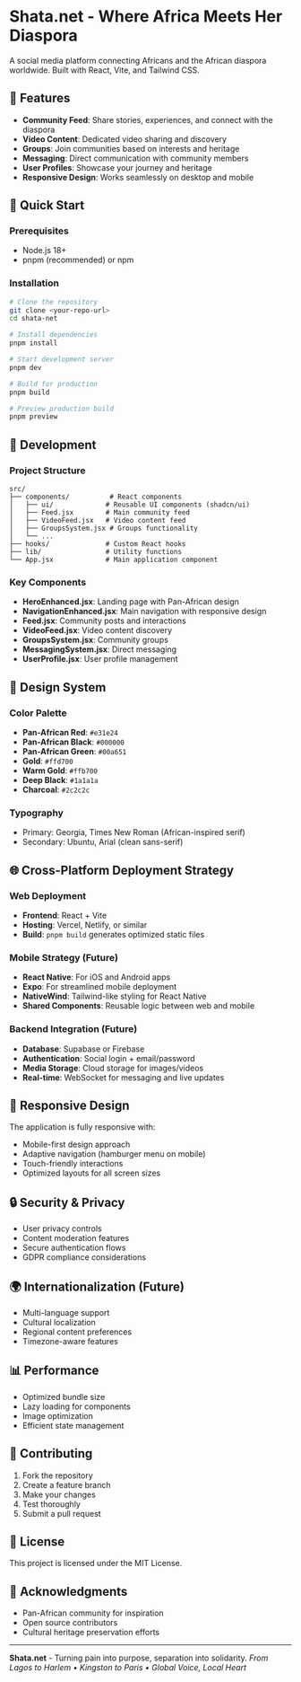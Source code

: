 # Shata.net - Where Africa Meets Her Diaspora

A social media platform connecting Africans and the African diaspora worldwide. Built with React, Vite, and Tailwind CSS.

## 🌟 Features

- **Community Feed**: Share stories, experiences, and connect with the diaspora
- **Video Content**: Dedicated video sharing and discovery
- **Groups**: Join communities based on interests and heritage
- **Messaging**: Direct communication with community members
- **User Profiles**: Showcase your journey and heritage
- **Responsive Design**: Works seamlessly on desktop and mobile

## 🚀 Quick Start

### Prerequisites
- Node.js 18+ 
- pnpm (recommended) or npm

### Installation

```bash
# Clone the repository
git clone <your-repo-url>
cd shata-net

# Install dependencies
pnpm install

# Start development server
pnpm dev

# Build for production
pnpm build

# Preview production build
pnpm preview
```

## 🔧 Development

### Project Structure
```
src/
├── components/          # React components
│   ├── ui/             # Reusable UI components (shadcn/ui)
│   ├── Feed.jsx        # Main community feed
│   ├── VideoFeed.jsx   # Video content feed
│   ├── GroupsSystem.jsx # Groups functionality
│   └── ...
├── hooks/              # Custom React hooks
├── lib/                # Utility functions
└── App.jsx             # Main application component
```

### Key Components
- **HeroEnhanced.jsx**: Landing page with Pan-African design
- **NavigationEnhanced.jsx**: Main navigation with responsive design
- **Feed.jsx**: Community posts and interactions
- **VideoFeed.jsx**: Video content discovery
- **GroupsSystem.jsx**: Community groups
- **MessagingSystem.jsx**: Direct messaging
- **UserProfile.jsx**: User profile management

## 🎨 Design System

### Color Palette
- **Pan-African Red**: `#e31e24`
- **Pan-African Black**: `#000000`
- **Pan-African Green**: `#00a651`
- **Gold**: `#ffd700`
- **Warm Gold**: `#ffb700`
- **Deep Black**: `#1a1a1a`
- **Charcoal**: `#2c2c2c`

### Typography
- Primary: Georgia, Times New Roman (African-inspired serif)
- Secondary: Ubuntu, Arial (clean sans-serif)

## 🌐 Cross-Platform Deployment Strategy

### Web Deployment
- **Frontend**: React + Vite
- **Hosting**: Vercel, Netlify, or similar
- **Build**: `pnpm build` generates optimized static files

### Mobile Strategy (Future)
- **React Native**: For iOS and Android apps
- **Expo**: For streamlined mobile deployment
- **NativeWind**: Tailwind-like styling for React Native
- **Shared Components**: Reusable logic between web and mobile

### Backend Integration (Future)
- **Database**: Supabase or Firebase
- **Authentication**: Social login + email/password
- **Media Storage**: Cloud storage for images/videos
- **Real-time**: WebSocket for messaging and live updates

## 📱 Responsive Design

The application is fully responsive with:
- Mobile-first design approach
- Adaptive navigation (hamburger menu on mobile)
- Touch-friendly interactions
- Optimized layouts for all screen sizes

## 🔒 Security & Privacy

- User privacy controls
- Content moderation features
- Secure authentication flows
- GDPR compliance considerations

## 🌍 Internationalization (Future)

- Multi-language support
- Cultural localization
- Regional content preferences
- Timezone-aware features

## 📊 Performance

- Optimized bundle size
- Lazy loading for components
- Image optimization
- Efficient state management

## 🤝 Contributing

1. Fork the repository
2. Create a feature branch
3. Make your changes
4. Test thoroughly
5. Submit a pull request

## 📄 License

This project is licensed under the MIT License.

## 🙏 Acknowledgments

- Pan-African community for inspiration
- Open source contributors
- Cultural heritage preservation efforts

---

**Shata.net** - Turning pain into purpose, separation into solidarity.
*From Lagos to Harlem • Kingston to Paris • Global Voice, Local Heart*

